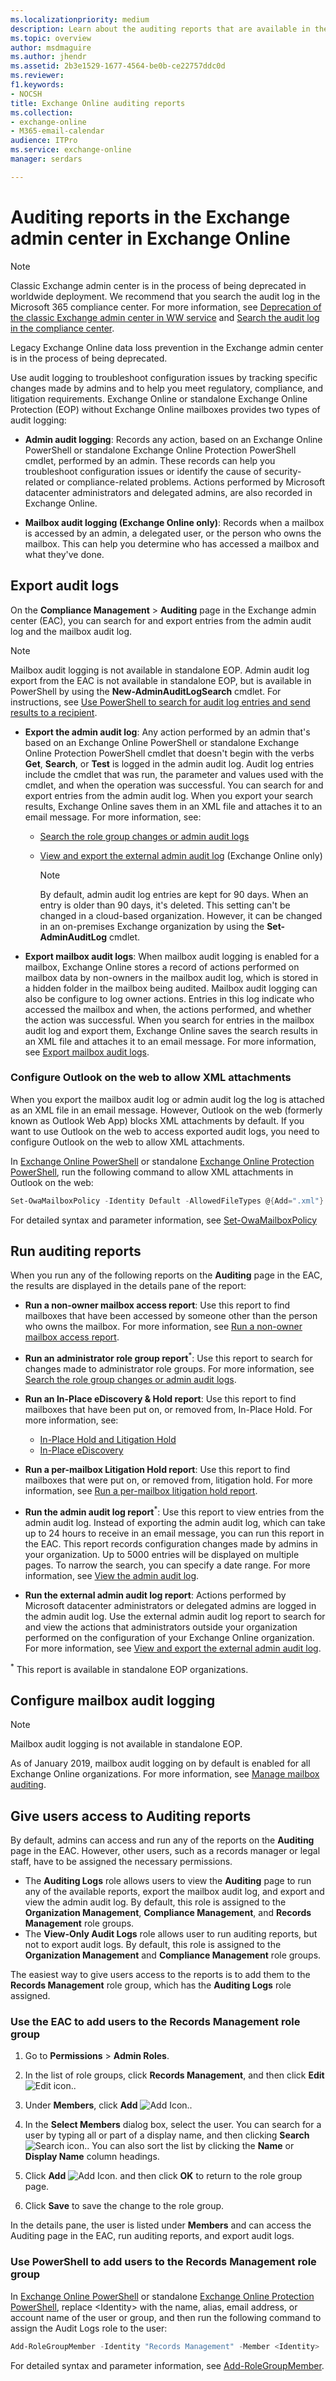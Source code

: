 ```yaml
---
ms.localizationpriority: medium
description: Learn about the auditing reports that are available in the Exchange admin center (EAC) in Exchange Online.
ms.topic: overview
author: msdmaguire
ms.author: jhendr
ms.assetid: 2b3e1529-1677-4564-be0b-ce22757ddc0d
ms.reviewer: 
f1.keywords:
- NOCSH
title: Exchange Online auditing reports
ms.collection: 
- exchange-online
- M365-email-calendar
audience: ITPro
ms.service: exchange-online
manager: serdars

---
```


# Auditing reports in the Exchange admin center in Exchange Online

> [!NOTE]
> Classic Exchange admin center is in the process of being deprecated in worldwide deployment. We recommend that you search the audit log in the Microsoft 365 compliance center. For more information, see [Deprecation of the classic Exchange admin center in WW service](https://techcommunity.microsoft.com/t5/exchange-team-blog/deprecation-of-the-classic-exchange-admin-center-in-ww-service/ba-p/2736358) and [Search the audit log in the compliance center](/microsoft-365/compliance/search-the-audit-log-in-security-and-compliance).

Legacy Exchange Online data loss prevention in the Exchange admin center is in the process of being deprecated.

Use audit logging to troubleshoot configuration issues by tracking specific changes made by admins and to help you meet regulatory, compliance, and litigation requirements. Exchange Online or standalone Exchange Online Protection (EOP) without Exchange Online mailboxes provides two types of audit logging:

- **Admin audit logging**: Records any action, based on an Exchange Online PowerShell or standalone Exchange Online Protection PowerShell cmdlet, performed by an admin. These records can help you troubleshoot configuration issues or identify the cause of security-related or compliance-related problems. Actions performed by Microsoft datacenter administrators and delegated admins, are also recorded in Exchange Online.

- **Mailbox audit logging (Exchange Online only)**: Records when a mailbox is accessed by an admin, a delegated user, or the person who owns the mailbox. This can help you determine who has accessed a mailbox and what they've done.

## Export audit logs

On the **Compliance Management** \> **Auditing** page in the Exchange admin center (EAC), you can search for and export entries from the admin audit log and the mailbox audit log.

> [!NOTE]
> Mailbox audit logging is not available in standalone EOP. Admin audit log export from the EAC is not available in standalone EOP, but is available in PowerShell by using the **New-AdminAuditLogSearch** cmdlet. For instructions, see [Use PowerShell to search for audit log entries and send results to a recipient](search-role-group-changes.md#use-powershell-to-search-for-audit-log-entries-and-send-results-to-a-recipient).

- **Export the admin audit log**: Any action performed by an admin that's based on an Exchange Online PowerShell or standalone Exchange Online Protection PowerShell cmdlet that doesn't begin with the verbs **Get**, **Search**, or **Test** is logged in the admin audit log. Audit log entries include the cmdlet that was run, the parameter and values used with the cmdlet, and when the operation was successful. You can search for and export entries from the admin audit log. When you export your search results, Exchange Online saves them in an XML file and attaches it to an email message. For more information, see:

  - [Search the role group changes or admin audit logs](search-role-group-changes.md)
  - [View and export the external admin audit log](view-external-admin-audit-log.md) (Exchange Online only)

    > [!NOTE]
    > By default, admin audit log entries are kept for 90 days. When an entry is older than 90 days, it's deleted. This setting can't be changed in a cloud-based organization. However, it can be changed in an on-premises Exchange organization by using the **Set-AdminAuditLog** cmdlet.

- **Export mailbox audit logs**: When mailbox audit logging is enabled for a mailbox, Exchange Online stores a record of actions performed on mailbox data by non-owners in the mailbox audit log, which is stored in a hidden folder in the mailbox being audited. Mailbox audit logging can also be configure to log owner actions. Entries in this log indicate who accessed the mailbox and when, the actions performed, and whether the action was successful. When you search for entries in the mailbox audit log and export them, Exchange Online saves the search results in an XML file and attaches it to an email message. For more information, see [Export mailbox audit logs](export-mailbox-audit-logs.md).

### Configure Outlook on the web to allow XML attachments

When you export the mailbox audit log or admin audit log the log is attached as an XML file in an email message. However, Outlook on the web (formerly known as Outlook Web App) blocks XML attachments by default. If you want to use Outlook on the web to access exported audit logs, you need to configure Outlook on the web to allow XML attachments.

In [Exchange Online PowerShell](/powershell/exchange/connect-to-exchange-online-powershell) or standalone [Exchange Online Protection PowerShell](/powershell/exchange/connect-to-exchange-online-protection-powershell), run the following command to allow XML attachments in Outlook on the web:

```PowerShell
Set-OwaMailboxPolicy -Identity Default -AllowedFileTypes @{Add=".xml"}
```

For detailed syntax and parameter information, see [Set-OwaMailboxPolicy](/powershell/module/exchange/set-owamailboxpolicy)

## Run auditing reports

When you run any of the following reports on the **Auditing** page in the EAC, the results are displayed in the details pane of the report:

- **Run a non-owner mailbox access report**: Use this report to find mailboxes that have been accessed by someone other than the person who owns the mailbox. For more information, see [Run a non-owner mailbox access report](non-owner-mailbox-access-report.md).

- **Run an administrator role group report**<sup>\*</sup>: Use this report to search for changes made to administrator role groups. For more information, see [Search the role group changes or admin audit logs](search-role-group-changes.md).

- **Run an In-Place eDiscovery & Hold report**: Use this report to find mailboxes that have been put on, or removed from, In-Place Hold. For more information, see:
  - [In-Place Hold and Litigation Hold](../../security-and-compliance/in-place-and-litigation-holds.md)
  - [In-Place eDiscovery](../../security-and-compliance/in-place-ediscovery/in-place-ediscovery.md)

- **Run a per-mailbox Litigation Hold report**: Use this report to find mailboxes that were put on, or removed from, litigation hold. For more information, see [Run a per-mailbox litigation hold report](per-mailbox-litigation-hold-report.md).

- **Run the admin audit log report**<sup>\*</sup>: Use this report to view entries from the admin audit log. Instead of exporting the admin audit log, which can take up to 24 hours to receive in an email message, you can run this report in the EAC. This report records configuration changes made by admins in your organization. Up to 5000 entries will be displayed on multiple pages. To narrow the search, you can specify a date range. For more information, see [View the admin audit log](view-administrator-audit-log.md).

- **Run the external admin audit log report**: Actions performed by Microsoft datacenter administrators or delegated admins are logged in the admin audit log. Use the external admin audit log report to search for and view the actions that administrators outside your organization performed on the configuration of your Exchange Online organization. For more information, see [View and export the external admin audit log](view-external-admin-audit-log.md).

<sup>\*</sup> This report is available in standalone EOP organizations.

## Configure mailbox audit logging

> [!NOTE]
> Mailbox audit logging is not available in standalone EOP.

As of January 2019, mailbox audit logging on by default is enabled for all Exchange Online organizations. For more information, see [Manage mailbox auditing](/microsoft-365/compliance/enable-mailbox-auditing).

## Give users access to Auditing reports

By default, admins can access and run any of the reports on the **Auditing** page in the EAC. However, other users, such as a records manager or legal staff, have to be assigned the necessary permissions.

- The **Auditing Logs** role allows users to view the **Auditing** page to run any of the available reports, export the mailbox audit log, and export and view the admin audit log. By default, this role is assigned to the **Organization Management**, **Compliance Management**, and **Records Management** role groups.
- The **View-Only Audit Logs** role allows user to run auditing reports, but not to export audit logs. By default, this role is assigned to the **Organization Management** and **Compliance Management** role groups.

The easiest way to give users access to the reports is to add them to the **Records Management** role group, which has the **Auditing Logs** role assigned.

### Use the EAC to add users to the Records Management role group

1. Go to **Permissions** \> **Admin Roles**.

2. In the list of role groups, click **Records Management**, and then click **Edit** ![Edit icon.](../../media/ITPro_EAC_EditIcon.gif).

3. Under **Members**, click **Add** ![Add Icon.](../../media/ITPro_EAC_AddIcon.gif).

4. In the **Select Members** dialog box, select the user. You can search for a user by typing all or part of a display name, and then clicking **Search** ![Search icon.](../../media/ITPro_EAC_.gif). You can also sort the list by clicking the **Name** or **Display Name** column headings.

5. Click **Add** ![Add Icon.](../../media/ITPro_EAC_AddIcon.gif) and then click **OK** to return to the role group page.

6. Click **Save** to save the change to the role group.

In the details pane, the user is listed under **Members** and can access the Auditing page in the EAC, run auditing reports, and export audit logs.

### Use PowerShell to add users to the Records Management role group

In [Exchange Online PowerShell](/powershell/exchange/connect-to-exchange-online-powershell) or standalone [Exchange Online Protection PowerShell](/powershell/exchange/connect-to-exchange-online-protection-powershell), replace \<Identity\> with the name, alias, email address, or account name of the user or group, and then run the following command to assign the Audit Logs role to the user:

```PowerShell
Add-RoleGroupMember -Identity "Records Management" -Member <Identity>
```

For detailed syntax and parameter information, see [Add-RoleGroupMember](/powershell/module/exchange/add-rolegroupmember).

